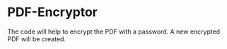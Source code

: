 # PDF-Encryptor
The code will help to encrypt the PDF with a password. A new encrypted PDF will be created.
